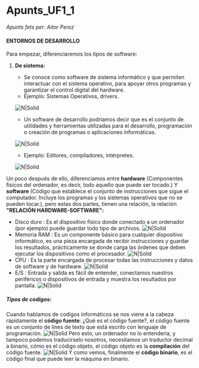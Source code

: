 # Apunts_UF1_1
_Apunts fets per: Aitor Perez_
#### ENTORNOS DE DESARROLLO
Para empezar, diferenciaremos los tipos de software:
1. **De sistema:**
    * Se conoce como software de sistema informático y que permiten interactuar con el sistema operativo, para apoyar otros programas y garantizar el control digital del hardware.
    * Ejemplo: Sistemas Operativos, drivers.
    
    ![N|Solid](https://cookie.hardwaresfera.com/uploads/2019/12/definicion-de-software-sistema-apple-linux-windows-android.jpg)
    
    * Un software de desarrollo podríamos decir que es el conjunto de utilidades y herramientas utilizadas para el desarrollo, programación o creación de programas o aplicaciones informáticas.
    
     ![N|Solid](https://tercergradoinfocca15.files.wordpress.com/2015/03/software-de-aplicacic3b3n.jpg)
    
    * Ejemplo: Editores, compiladores, intérpretes.

    ![N|Solid](https://www.condesi.pe/wp-content/uploads/2020/02/desarrollo-a-la-medida11.jpg)
    
Un poco después de ello, diferenciamos entre **hardware** (Componentes físicos del ordenador, es decir, todo aquello que puede ser tocado.) Y **software** (Código que establece el conjunto de instrucciones que sigue el computador. Incluye los programas y los sistemas operativos que no se pueden tocar.), pero estas dos partes, tienen una relación, la relación **"RELACIÓN HARDWARE-SOFTWARE":**
* Disco duro : Es el dispositivo físico donde conectado a un ordenador (por ejemplo) puede guardar todo tipo de archivos.
    ![N|Solid](https://www.faq-mac.com/wp-content/uploads/2012/01/hdd_256_35631_640.jpg)
* Memoria RAM : Es un componente básico para cualquier dispositivo informático, es una pieza encargada de recibir instrucciones y guardar los resultados, prácticamente se donde carga las órdenes que deben ejecutar los dispositivos como el procesador.
    ![N|Solid](https://www.womovil.com/wp-content/uploads/2020/06/1001201914324111992-256x256.jpg)
* CPU : Es la parte encargada de procesar todas las instrucciones y datos de software y de hardware.
    ![N|Solid](https://pngimg.com/uploads/cpu/cpu_PNG59.png)
* E/S : Entrada y salida es fácil de entender, conectamos nuestros periféricos o dispositivos de entrada y muestra los resultados por pantalla.
    ![N|Solid](https://www.dimm.com.uy/imgs/productos/productos31_37149.jpg)

##### Tipos de codigos:
Cuando hablamos de codigos informáticos se nos viene a la cabeza rápidamente el **código fuente**: ¿Qué es el código  fuente?, el código fuente es un conjunto de línes de texto que está escrito con lenguaje de programación.
![N|Solid](https://www.ionos.es/digitalguide/fileadmin/DigitalGuide/Teaser/quellcode-t.jpg)
Pero esto, un ordenador no lo entenderia, y tampoco podemos traducirselo nosotros, necesitamos un traductor decimal a binario, cómo es el código objeto, el código objeto es la **compilación** del código fuente.
![N|Solid](https://sites.google.com/site/programacion4esotecnofelix/_/rsrc/1479122562824/home/codigos.jpg)
Y como vemos, finalmente el **código binario**, es el código final que puede leer la máquina en binario.
